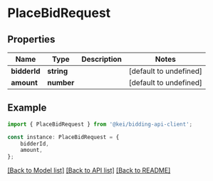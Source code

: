 # PlaceBidRequest


## Properties

Name | Type | Description | Notes
------------ | ------------- | ------------- | -------------
**bidderId** | **string** |  | [default to undefined]
**amount** | **number** |  | [default to undefined]

## Example

```typescript
import { PlaceBidRequest } from '@kei/bidding-api-client';

const instance: PlaceBidRequest = {
    bidderId,
    amount,
};
```

[[Back to Model list]](../README.md#documentation-for-models) [[Back to API list]](../README.md#documentation-for-api-endpoints) [[Back to README]](../README.md)
